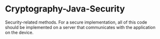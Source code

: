 # Cryptography-Java-Security
Security-related methods. For a secure implementation, all of this code should be implemented on a server that communicates with the application on the device.
